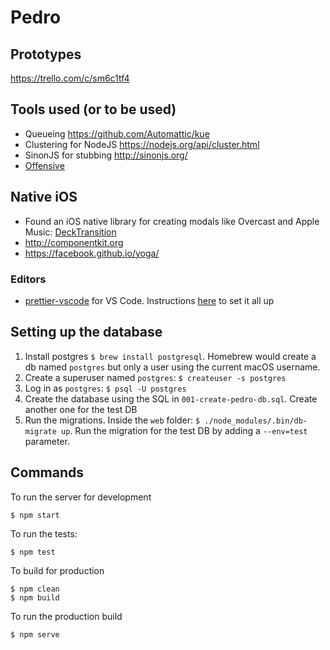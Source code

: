 # Pedro

## Prototypes

https://trello.com/c/sm6c1tf4

## Tools used (or to be used)

* Queueing https://github.com/Automattic/kue
* Clustering for NodeJS https://nodejs.org/api/cluster.html
* SinonJS for stubbing http://sinonjs.org/
* [Offensive](https://github.com/muroc/offensive.js)

## Native iOS

* Found an iOS native library for creating modals like Overcast and Apple Music: [DeckTransition](https://github.com/HarshilShah/DeckTransition?ref=ioscookies.com)
* http://componentkit.org
* https://facebook.github.io/yoga/

### Editors

* [prettier-vscode](https://github.com/prettier/prettier-vscode) for VS Code. Instructions [here](https://hackernoon.com/configure-eslint-prettier-and-flow-in-vs-code-for-react-development-c9d95db07213) to set it all up

## Setting up the database

1. Install postgres `$ brew install postgresql`. Homebrew would create a db named `postgres` but only a user using the current macOS username.
2. Create a superuser named `postgres`: `$ createuser -s postgres`
3. Log in as `postgres`: `$ psql -U postgres`
4. Create the database using the SQL in `001-create-pedro-db.sql`. Create another one for the test DB
5. Run the migrations. Inside the `web` folder: `$ ./node_modules/.bin/db-migrate up`. Run the migration for the test DB by adding a `--env=test` parameter.

## Commands

To run the server for development

```bash
$ npm start
```

To run the tests:

```
$ npm test
```

To build for production

```
$ npm clean
$ npm build
```

To run the production build

```
$ npm serve
```
